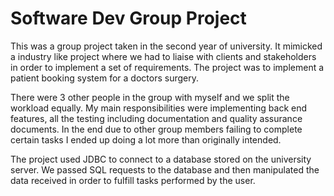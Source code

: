 # Software Dev Group Project 

  This was a group project taken in the second year of university. It mimicked a industry like project where we had to liaise with clients and stakeholders in order to implement a set of requirements. The project was to 
  implement a patient booking system for a doctors surgery. 

There were 3 other people in the group with myself and we split the workload equally. My main responsibilities were implementing back end features, all the testing including documentation and quality assurance documents.
In the end due to other group members failing to complete certain tasks I ended up doing a lot more than originally intended.

The project used JDBC to connect to a database stored on the university server. We passed SQL requests to the database and then manipulated the data received in order to fulfill tasks performed by the user.
